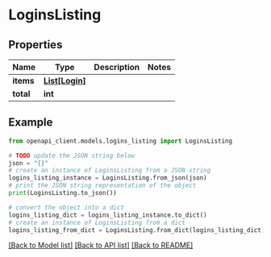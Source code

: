# LoginsListing


## Properties

Name | Type | Description | Notes
------------ | ------------- | ------------- | -------------
**items** | [**List[Login]**](Login.md) |  | 
**total** | **int** |  | 

## Example

```python
from openapi_client.models.logins_listing import LoginsListing

# TODO update the JSON string below
json = "{}"
# create an instance of LoginsListing from a JSON string
logins_listing_instance = LoginsListing.from_json(json)
# print the JSON string representation of the object
print(LoginsListing.to_json())

# convert the object into a dict
logins_listing_dict = logins_listing_instance.to_dict()
# create an instance of LoginsListing from a dict
logins_listing_from_dict = LoginsListing.from_dict(logins_listing_dict)
```
[[Back to Model list]](../README.md#documentation-for-models) [[Back to API list]](../README.md#documentation-for-api-endpoints) [[Back to README]](../README.md)


